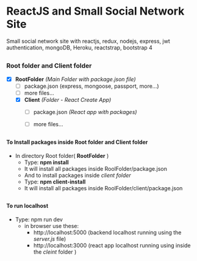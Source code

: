 # ReactJS and Small Social Network Site
Small social network site with reactjs, redux, nodejs, express, jwt authentication, mongoDB, Heroku, reactstrap, bootstrap 4

##

### Root folder and Client folder
- [x] **RootFolder** _(Main Folder with package.json file)_
  - [ ] package.json (express, mongoose, passport, more...)
  - [ ] more files...
  - [x] **Client** _(Folder - React Create App)_
    - [ ] package.json _(React app with packages)_
    - [ ] more files...


##

#### To Install packages inside Root folder and Client folder 
    
- In directory Root folder( **RootFolder** ) 
  - Type: **npm install**
  - It will install all packages inside RoolFolder/package.json
  - And to install packages inside _client folder_
  - Type: **npm client-install**
  - It will install all packages inside RoolFolder/client/package.json
      
   
   
##

#### To run localhost
- Type: npm run dev
  - in browser use these:
    - http://localhost:5000 (backend localhost running using the _server.js_ file)
    - http://localhost:3000  (react app localhost running using inside the _cleint_ folder )
